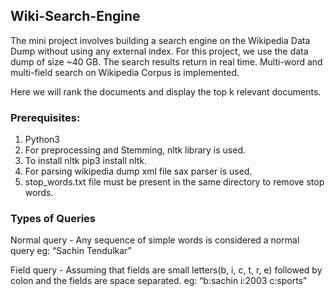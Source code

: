 ## Wiki-Search-Engine

The mini project involves building a search engine on the Wikipedia Data Dump without using any external index. For this project, we use the data dump of size ~40 GB. The search results return in real time. Multi-word and multi-field search on Wikipedia Corpus is implemented.

Here we will rank the documents and display the top k relevant documents. 


### Prerequisites:

1. Python3
2. For preprocessing and Stemming, nltk library is used.
3. To install nltk pip3 install nltk.
4. For parsing wikipedia dump xml file sax parser is used.
5. stop_words.txt file must be present in the same directory to remove stop words.

### Types of Queries

Normal query - Any sequence of simple words is considered a normal query eg: “Sachin Tendulkar”

Field query - Assuming that fields are small letters(b, i, c, t, r, e) followed by colon and the fields are space separated. eg: “b:sachin i:2003 c:sports”
